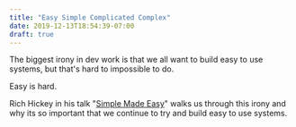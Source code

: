 ```yaml
---
title: "Easy Simple Complicated Complex"
date: 2019-12-13T18:54:39-07:00
draft: true
---
```


The biggest irony in dev work is that we all want to build easy to use systems, but that's hard to impossible to do.

Easy is hard.

Rich Hickey in his talk "[Simple Made Easy](https://www.infoq.com/presentations/Simple-Made-Easy/)" walks us through this irony and why its so important that we continue to try and build easy to use systems. 



